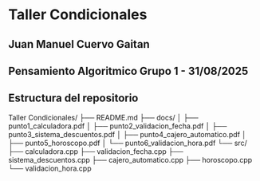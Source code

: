 # Taller Condicionales

## Juan Manuel Cuervo Gaitan

## Pensamiento Algoritmico Grupo 1 - 31/08/2025

## Estructura del repositorio
Taller Condicionales/
├── README.md
├── docs/
│   ├── punto1_calculadora.pdf
│   ├── punto2_validacion_fecha.pdf
│   ├── punto3_sistema_descuentos.pdf
│   ├── punto4_cajero_automatico.pdf
│   ├── punto5_horoscopo.pdf
│   └── punto6_validacion_hora.pdf
└── src/
    ├── calculadora.cpp
    ├── validacion_fecha.cpp
    ├── sistema_descuentos.cpp
    ├── cajero_automatico.cpp
    ├── horoscopo.cpp
    └── validacion_hora.cpp
